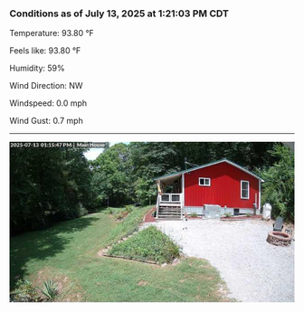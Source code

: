 ### Conditions as of July 13, 2025 at 1:21:03 PM CDT 

Temperature: 93.80 &deg;F

Feels like: 93.80 &deg;F

Humidity: 59%

Wind Direction: NW

Windspeed: 0.0 mph

Wind Gust: 0.7 mph

---

<img src="./images/latest.jpeg"/>

